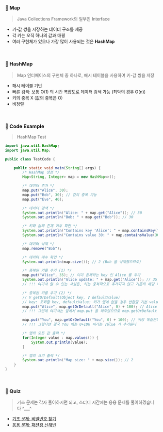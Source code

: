 ### 📌 Map
> Java Collections Framework의 일부인 Interface
* 키-값 쌍을 저장하는 데이터 구조를 제공
* 각 키는 오직 하나의 값과 매핑
* 여러 구현체가 있으나 가장 많이 사용되는 것은 **HashMap**
<br>

### 📌 HashMap
> Map 인터페이스의 구현체 중 하나로, 해시 테이블을 사용하여 키-값 쌍을 저장
* 해시 테이블 기반
* 빠른 검색: 보통 O(1) 의 시간 복잡도로 데이터 검색 가능 (최악의 경우 O(n))
* 키의 중복 X (값의 중복은 O)
* 비정렬
<br>

### 📌 Code Example
> HashMap Test
```java
import java.util.HashMap;
import java.util.Map;

public class TestCode {

    public static void main(String[] args) {
        /* HashMap 생성 */
        Map<String, Integer> map = new HashMap<>();

        /* 데이터 추가 */
        map.put("Alice", 30);
        map.put("Bob", 30); // 값의 중복 가능
        map.put("Eve", 40);

        /* 데이터 검색 */
        System.out.println("Alice: " + map.get("Alice")); // 30
        System.out.println("Bob: " + map.get("Bob")); // 30

        /* 키와 값의 존재 여부 확인 */
        System.out.println("Contains key 'Alice': " + map.containsKey("Alice")); // true
        System.out.println("Contains value 30: " + map.containsValue(30)); // true

        /* 데이터 삭제 */
        map.remove("Bob");

        /* 데이터 개수 확인 */
        System.out.println(map.size()); // 2 (Bob 을 삭제했으므로)

        /* 중복된 키를 추가 (1) */
        map.put("Alice", 35); // 이미 존재하는 key 인 Alice 를 추가
        System.out.println("Alice update: " + map.get("Alice")); // 35
        // !!! 여기서 알 수 있는 사실은, 키는 중복적으로 추가되지 않고 기존의 해당 키가 업데이트 된다

        /* 중복된 키를 추가 (2) */
        // V getOrDefault(Object key, V defaultValue)
        // key: 조회할 key, defaultValue: 키가 맵에 없을 경우 반환할 기본 value
        map.put("Alice", map.getOrDefault("Alice", 0) + 100); // Alice 있음? 현재 Alice 의 value : 0 ==> 이 의미
        // !!! 그런데 여기서는 앞에서 map.put 을 해주었으므로 map.getOrDefault 에서 반환되는 값 + 100 을 Alice 의 value 에 넣겠다는 말이 된다

        map.put("You", map.getOrDefault("You", 0) + 100); // 위랑 똑같은데 이번에는 존재하지 않는 key 인 You
        // !!! 그렇다면 결국 You 에는 0+100 이라는 value 가 추가된다

        /* 맵의 모든 값 출력 */
        for(Integer value : map.values()) {
            System.out.println(value);
        }

        /* 맵의 크기 출력 */
        System.out.println("Map size: " + map.size()); // 2
    }
}
```
<br>

### 📌 Quiz
> 기초 문제는 각자 풀이하시면 되고, 스터디 시간에는 응용 문제를 풀이하겠습니다 ^___^
* [기초 문제: 비밀번호 찾기](https://www.acmicpc.net/problem/17219)
* [응용 문제: 패션왕 신해빈](https://www.acmicpc.net/problem/9375)
